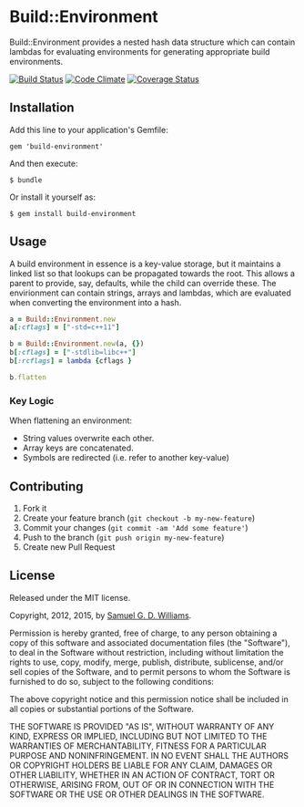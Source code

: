# Build::Environment

Build::Environment provides a nested hash data structure which can contain lambdas for evaluating environments for generating appropriate build environments.

[![Build Status](https://secure.travis-ci.org/ioquatix/build-environment.svg)](http://travis-ci.org/ioquatix/build-environment)
[![Code Climate](https://codeclimate.com/github/ioquatix/build-environment.svg)](https://codeclimate.com/github/ioquatix/build-environment)
[![Coverage Status](https://coveralls.io/repos/ioquatix/build-environment/badge.svg)](https://coveralls.io/r/ioquatix/build-environment)

## Installation

Add this line to your application's Gemfile:

	gem 'build-environment'

And then execute:

	$ bundle

Or install it yourself as:

	$ gem install build-environment

## Usage

A build environment in essence is a key-value storage, but it maintains a linked list so that lookups can be propagated towards the root. This allows a parent to provide, say, defaults, while the child can override these. The envirionment can contain strings, arrays and lambdas, which are evaluated when converting the environment into a hash.

```ruby
a = Build::Environment.new
a[:cflags] = ["-std=c++11"]

b = Build::Environment.new(a, {})
b[:cflags] = ["-stdlib=libc++"]
b[:rcflags] = lambda {cflags }

b.flatten
```

### Key Logic

When flattening an environment:

- String values overwrite each other.
- Array keys are concatenated.
- Symbols are redirected (i.e. refer to another key-value)

## Contributing

1. Fork it
2. Create your feature branch (`git checkout -b my-new-feature`)
3. Commit your changes (`git commit -am 'Add some feature'`)
4. Push to the branch (`git push origin my-new-feature`)
5. Create new Pull Request

## License

Released under the MIT license.

Copyright, 2012, 2015, by [Samuel G. D. Williams](http://www.codeotaku.com/samuel-williams).

Permission is hereby granted, free of charge, to any person obtaining a copy
of this software and associated documentation files (the "Software"), to deal
in the Software without restriction, including without limitation the rights
to use, copy, modify, merge, publish, distribute, sublicense, and/or sell
copies of the Software, and to permit persons to whom the Software is
furnished to do so, subject to the following conditions:

The above copyright notice and this permission notice shall be included in
all copies or substantial portions of the Software.

THE SOFTWARE IS PROVIDED "AS IS", WITHOUT WARRANTY OF ANY KIND, EXPRESS OR
IMPLIED, INCLUDING BUT NOT LIMITED TO THE WARRANTIES OF MERCHANTABILITY,
FITNESS FOR A PARTICULAR PURPOSE AND NONINFRINGEMENT. IN NO EVENT SHALL THE
AUTHORS OR COPYRIGHT HOLDERS BE LIABLE FOR ANY CLAIM, DAMAGES OR OTHER
LIABILITY, WHETHER IN AN ACTION OF CONTRACT, TORT OR OTHERWISE, ARISING FROM,
OUT OF OR IN CONNECTION WITH THE SOFTWARE OR THE USE OR OTHER DEALINGS IN
THE SOFTWARE.
